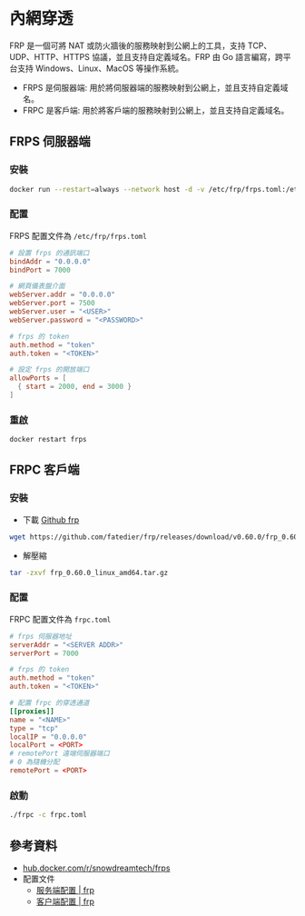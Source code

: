 # 內網穿透

FRP 是一個可將 NAT 或防火牆後的服務映射到公網上的工具，支持 TCP、UDP、HTTP、HTTPS 協議，並且支持自定義域名。FRP 由 Go 語言編寫，跨平台支持 Windows、Linux、MacOS 等操作系統。

- FRPS 是伺服器端: 用於將伺服器端的服務映射到公網上，並且支持自定義域名。
- FRPC 是客戶端: 用於將客戶端的服務映射到公網上，並且支持自定義域名。

## FRPS 伺服器端

### 安裝

```bash
docker run --restart=always --network host -d -v /etc/frp/frps.toml:/etc/frp/frps.toml --name frps snowdreamtech/frps
```

### 配置

FRPS 配置文件為 `/etc/frp/frps.toml`

```toml
# 設置 frps 的通訊端口
bindAddr = "0.0.0.0"
bindPort = 7000

# 網頁儀表盤介面
webServer.addr = "0.0.0.0"
webServer.port = 7500
webServer.user = "<USER>"
webServer.password = "<PASSWORD>"

# frps 的 token
auth.method = "token"
auth.token = "<TOKEN>"

# 設定 frps 的開放端口
allowPorts = [
  { start = 2000, end = 3000 }
]
```

### 重啟

```bash
docker restart frps
```

## FRPC 客戶端

### 安裝

- 下載 [Github frp](https://github.com/fatedier/frp/releases)

```bash
wget https://github.com/fatedier/frp/releases/download/v0.60.0/frp_0.60.0_linux_amd64.tar.gz
```

- 解壓縮

```bash
tar -zxvf frp_0.60.0_linux_amd64.tar.gz
```

### 配置

FRPC 配置文件為 `frpc.toml`

```toml
# frps 伺服器地址
serverAddr = "<SERVER ADDR>"
serverPort = 7000

# frps 的 token
auth.method = "token"
auth.token = "<TOKEN>"

# 配置 frpc 的穿透通道
[[proxies]]
name = "<NAME>"
type = "tcp"
localIP = "0.0.0.0"
localPort = <PORT>
# remotePort 遠端伺服器端口
# 0 為隨機分配
remotePort = <PORT>
```

### 啟動

```bash
./frpc -c frpc.toml
```

## 參考資料

- [hub.docker.com/r/snowdreamtech/frps](https://hub.docker.com/r/snowdreamtech/frps)
- 配置文件
	- [服务端配置 | frp](https://gofrp.org/zh-cn/docs/reference/server-configures/)
	- [客户端配置 | frp](https://gofrp.org/zh-cn/docs/reference/client-configures/)
